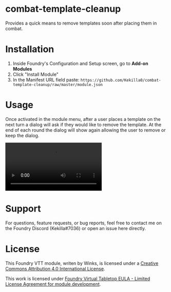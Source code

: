 # combat-template-cleanup
Provides a quick means to remove templates soon after placing them in combat.

# Installation
1. Inside Foundry's Configuration and Setup screen, go to **Add-on Modules**
2. Click "Install Module"
3. In the Manifest URL field paste: `https://github.com/Kekilla0/combat-template-cleanup/raw/master/module.json`

# Usage
Once activated in the module menu, after a user places a template on the next turn a dialog will ask if they would like to remove the template. At the end of each round the dialog will show again allowing the user to remove or keep the dialog.

![In Action](https://cdn.discordapp.com/attachments/722559135371231352/729553005312999494/ezgif.com-gif-to-webm.webm)

# Support
For questions, feature requests, or bug reports, feel free to contact me on the Foundry Discord (Kekilla#7036) or open an issue here directly.

# License 
This Foundry VTT module, writen by Winks, is licensed under a [Creative Commons Attribution 4.0 International License](https://creativecommons.org/licenses/by/4.0/).

This work is licensed under [Foundry Virtual Tabletop EULA - Limited License Agreement for module development](https://foundryvtt.com/article/license/).
